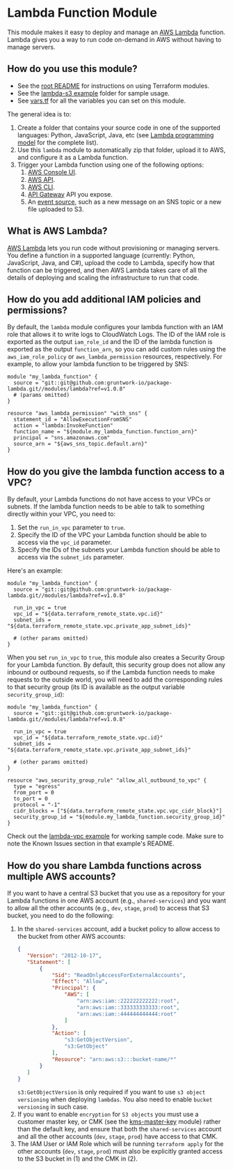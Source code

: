 # Lambda Function Module

This module makes it easy to deploy and manage an [AWS Lambda](https://aws.amazon.com/lambda/) function. Lambda gives
you a way to run code on-demand in AWS without having to manage servers. 





## How do you use this module?

* See the [root README](https://github.com/biptec/terraform-aws-lambda/blob/v0.7.3/README.md) for instructions on using Terraform modules.
* See the [lambda-s3 example](https://github.com/biptec/terraform-aws-lambda/blob/v0.7.3/examples/lambda-s3) folder for sample usage.
* See [vars.tf](./vars.tf) for all the variables you can set on this module.

The general idea is to:

1. Create a folder that contains your source code in one of the supported languages: Python, JavaScript, Java, etc (see 
   [Lambda programming model](https://docs.aws.amazon.com/lambda/latest/dg/programming-model-v2.html) for the complete 
   list).
1. Use this `lambda` module to automatically zip that folder, upload it to AWS, and configure it as a Lambda function. 
1. Trigger your Lambda function using one of the following options:
    1. [AWS Console UI](https://console.aws.amazon.com/lambda/home).
    1. [AWS API](http://docs.aws.amazon.com/lambda/latest/dg/API_Invoke.html). 
    1. [AWS CLI](http://docs.aws.amazon.com/cli/latest/reference/lambda/invoke.html).
    1. [API Gateway](http://docs.aws.amazon.com/apigateway/latest/developerguide/getting-started.html) API you expose.
    1. An [event source](http://docs.aws.amazon.com/lambda/latest/dg/invoking-lambda-function.html), such as a new 
       message on an SNS topic or a new file uploaded to S3.




## What is AWS Lambda?

[AWS Lambda](https://aws.amazon.com/lambda/) lets you run code without provisioning or managing servers. You define a
function in a supported language (currently: Python, JavaScript, Java, and C#), upload the code to Lambda, specify how 
that function can be triggered, and then AWS Lambda takes care of all the details of deploying and scaling the 
infrastructure to run that code.




## How do you add additional IAM policies and permissions?

By default, the `lambda` module configures your lambda function with an IAM role that allows it to write logs to 
CloudWatch Logs. The ID of the IAM role is exported as the output `iam_role_id` and the ID of the lambda function is 
exported as the output `function_arn`, so you can add custom rules using the `aws_iam_role_policy` or 
`aws_lambda_permission` resources, respectively. For example, to allow your lambda function to be triggered by SNS:

```hcl
module "my_lambda_function" {
  source = "git::git@github.com:gruntwork-io/package-lambda.git//modules/lambda?ref=v1.0.8"
  # (params omitted)
}

resource "aws_lambda_permission" "with_sns" {
  statement_id = "AllowExecutionFromSNS"
  action = "lambda:InvokeFunction"
  function_name = "${module.my_lambda_function.function_arn}"
  principal = "sns.amazonaws.com"
  source_arn = "${aws_sns_topic.default.arn}"
}
```




## How do you give the lambda function access to a VPC?

By default, your Lambda functions do not have access to your VPCs or subnets. If the lambda function needs to be able 
to talk to something directly within your VPC, you need to:
 
1. Set the `run_in_vpc` parameter to `true`.
1. Specify the ID of the VPC your Lambda function should be able to access via the `vpc_id` parameter.
1. Specify the IDs of the subnets your Lambda function should be able to access via the `subnet_ids` parameter. 
 
 
Here's an example:
 
```hcl
module "my_lambda_function" {
  source = "git::git@github.com:gruntwork-io/package-lambda.git//modules/lambda?ref=v1.0.8"
  
  run_in_vpc = true
  vpc_id = "${data.terraform_remote_state.vpc.id}"
  subnet_ids = "${data.terraform_remote_state.vpc.private_app_subnet_ids}"
  
  # (other params omitted)
}
``` 

When you set `run_in_vpc` to `true`, this module also creates a Security Group for your Lambda function. By default, 
this security group does not allow any inbound or outbound requests, so if the Lambda function needs to make requests 
to the outside world, you will need to add the corresponding rules to that security group (its ID is available as the
output variable `security_group_id`):

```hcl
module "my_lambda_function" {
  source = "git::git@github.com:gruntwork-io/package-lambda.git//modules/lambda?ref=v1.0.8"
  
  run_in_vpc = true
  vpc_id = "${data.terraform_remote_state.vpc.id}"
  subnet_ids = "${data.terraform_remote_state.vpc.private_app_subnet_ids}"
  
  # (other params omitted)
}

resource "aws_security_group_rule" "allow_all_outbound_to_vpc" {
  type = "egress"
  from_port = 0
  to_port = 0
  protocol = "-1"
  cidr_blocks = ["${data.terraform_remote_state.vpc.vpc_cidr_block}"]
  security_group_id = "${module.my_lambda_function.security_group_id}"
}
```

Check out the [lambda-vpc example](https://github.com/biptec/terraform-aws-lambda/blob/v0.7.3/examples/lambda-vpc) for working sample code. Make sure to note the Known Issues
section in that example's README.

## How do you share Lambda functions across multiple AWS accounts?

If you want to have a central S3 bucket that you use as a repository for your Lambda functions in one AWS account (e.g., `shared-services`) and you want to allow all the other accounts (e.g., `dev`, `stage`, `prod`) to access that S3 bucket, you need to do the following: 

1. In the `shared-services` account, add a bucket policy to allow access to the bucket from other AWS accounts:
    ```json
    {
       "Version": "2012-10-17",
       "Statement": [
           {
               "Sid": "ReadOnlyAccessForExternalAccounts",
               "Effect": "Allow",
               "Principal": {
                   "AWS": [
                       "arn:aws:iam::222222222222:root",
                       "arn:aws:iam::333333333333:root",
                       "arn:aws:iam::444444444444:root"                       
                   ]
               },
               "Action": [
                   "s3:GetObjectVersion",
                   "s3:GetObject"
               ],
               "Resource": "arn:aws:s3:::bucket-name/*"
           }
       ]
    }
    ```
    `s3:GetObjectVersion` is only required if you want to use `s3 object versioning` when deploying `lambdas`. You also need to enable `bucket versioning` in such case.
1. If you want to enable `encryption` for `S3 objects` you must use a customer master key, or CMK (see the [kms-master-key](https://github.com/gruntwork-io/module-security/tree/master/modules/kms-master-key) module) rather than the default key, and ensure that both the `shared-services` account and all the other accounts (`dev`, `stage`, `prod`) have access to that CMK.
1. The IAM User or IAM Role which will be running `terraform apply` for the other accounts (`dev`, `stage`, `prod`) must also be explicitly granted access to the S3 bucket in (1) and the CMK in (2).
